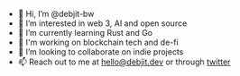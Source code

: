 - 👋 Hi, I’m @debjit-bw
- 👀 I’m interested in web 3, AI and open source
- 🌱 I’m currently learning Rust and Go
- 🏢 I'm working on blockchain tech and de-fi
- 💞️ I’m looking to collaborate on indie projects
- 📫 Reach out to me at hello@debjit.dev or through [twitter](https://twitter.com/BhowalDebjit)

<!---
debjit-bw/debjit-bw is a ✨ special ✨ repository because its `README.md` (this file) appears on your GitHub profile.
You can click the Preview link to take a look at your changes.
--->
